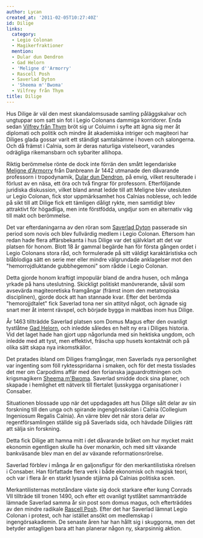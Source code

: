 ```yaml
---
author: Lycan
created_at: '2011-02-05T10:27:40Z'
id: Dilige
links:
  category:
  - Legio Colonan
  - Magikerfraktioner
  mention:
  - Dular dun Dendron
  - Gad Helorn
  - 'Meligne d''Armorry'
  - Rascell Posh
  - Saverlad Dyton
  - 'Sheema m''Bwoma'
  - Vilfrey från Thym
title: Dilige
---
```


Hus Dilige är väl den mest skandalomsusade samling påläggskalvar och ungtuppar som satt sin fot i
Legio Colonans dammiga korridorer. Enda sedan [Vilfrey från Thym] bröt sig ur Coluimn i syfte att
ägna sig mer åt diplomati och politik och mindre åt akademiska intriger och magiteori har Diliges
glada gossar varit ett ständigt samtalsämne i hoven och salongerna. Och då främst i Calnia, som är
deras naturliga vistelseort, varandes odrägliga rikemansbarn och sybariter allihopa.

Riktig berömmelse rönte de dock inte förrän den smått legendariske [Meligne d'Armorry] från
Danbreann år 1442 utmanade den dåvarande professorn i tropodynamik, [Dular dun Dendron], på envig,
vilket resulterade i förlust av en näsa, ett öra och två fingrar för professorn. Efterföljande
juridiska diskussion, vilket bland annat ledde till att Meligne blev utesluten ur Legio Colonan,
fick stor uppmärksamhet hos Calnias noblesse, och ledde på sikt till att Dilige fick ett tämligen
dåligt rykte, men samtidigt blev attraktivt för högadliga, men inte förstfödda, ungdjur som en
alternativ väg till makt och berömmelse.

Det var efterdaningarna av den röran som [Saverlad Dyton] passerade sin period som novis och blev
fullvärdig medlem i Legio Colonan. Eftersom han redan hade flera affärsbekanta i hus Dilige var det
självklart att det var platsen för honom. Blott 18 år gammal begärde han för första gången ordet i
Legio Colonans stora råd, och formulerade på sitt väldigt karaktäristiska och blåblodiga sätt en
serie mer eller mindre välgrundade anklagelser mot den "hemorrojdluktande gubbhegemoni" som rådde i
Legio Colonan.

Detta gjorde honom kraftigt impopulär bland de andra husen, och många yrkade på hans uteslutning.
Skickligt politiskt manövrerande, såväl som avsevärda magiteoretiska framgångar (främst inom den
metatropiska disciplinen), gjorde dock att han stannade kvar. Efter det berömda "hemorojjdtalet"
fick Saverlad tona ner sin attityd något, och ägnade sig snart mer åt internt rävspel, och började
bygga in maktbas inom hus Dilige.

År 1463 tillträdde Saverlad platsen som Domus Magus efter den ovanligt tystlåtne [Gad Helorn], och
inledde således en helt ny era i Diliges historia. Vid det laget hade han gjort upp någorlunda med
sin hektiska ungdom, och inledde med att tyst, men effektivt, fräscha upp husets kontaktnät och på
olika sätt skapa nya inkomstkällor.

Det pratades ibland om Diliges framgångar, men Saverlads nya personlighet var ingenting som föll
ryktesspridarna i smaken, och för det mesta tisslades det mer om Carpodims affär med den forianska
jaguardrottningen och krigsmagikern [Sheema m'Bwoma]. Saverlad smidde dock sina planer, och skapade
i hemlighet ett nätverk till flertalet ljusskygga organisationer i Consaber.

Situationen blossade upp när det uppdagades att hus Dilige sålt delar av sin forskning till den unga
och spirande ingengörsskolan i Calnia (Collegium Ingeniosum Regalis Calnia). Än värre blev det när
stora delar av regentförsamlingen ställde sig på Saverlads sida, och hävdade Diligies rätt att sälja
sin forskning.

Detta fick Dilige att hamna mitt i det dåvarande bråket om hur mycket makt ekonomin egentligen
skulle ha över monarkin, och med sitt växande bankväsande blev man en del av växande
reformationsrörelse.

Saverlad förblev i många år en galjonsfigur för den merkantilistiska rörelsen i Consaber. Han
författade flera verk i både ekonomisk och magisk teori, och var i flera år en starkt lysande
stjärna på Calnias politiska scen.

Merkantilisternas motståndare växte sig dock starkare efter kung Conrads VII tillträde till tronen
1490, och efter ett ovanligt tystlåtet sammanträdde lämnade Saverlad samma år sin post som domus
magus, och efterträddes av den mindre radikale [Rascell Posh]. Efter det har Saverlad lämnat Legio
Colonan i protest, och har istället ansökt om medlemskap i ingengörsakademin. De senaste åren har
han hållt sig i skuggorna, men det betyder antagligen bara att han planerar någon ny, skarpsinnig
aktion.

  [Vilfrey från Thym]: Vilfrey_från_Thym
  [Meligne d'Armorry]: Meligne_dArmorry
  [Dular dun Dendron]: Dular_dun_Dendron
  [Saverlad Dyton]: Saverlad_Dyton
  [Gad Helorn]: Gad_Helorn
  [Sheema m'Bwoma]: Sheema_mBwoma
  [Rascell Posh]: Rascell_Posh